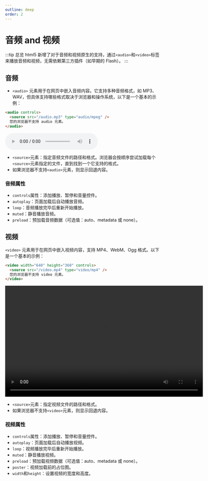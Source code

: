 ```yaml
---
outline: deep
order: 2
---
```


# 音频 and 视频

<ArticleMetadata />

:::tip 总览
html5 新增了对于音频和视频原生的支持，通过`<audio>`和`<video>`标签来播放音频和视频，无需依赖第三方插件（如早期的 Flash）。
:::

## 音频

- `<audio>` 元素用于在网页中嵌入音频内容。它支持多种音频格式，如 MP3、WAV，但具体支持哪些格式取决于浏览器和操作系统，以下是一个基本的示例：

```html
<audio controls>
  <source src="/audio.mp3" type="audio/mpeg" />
  您的浏览器不支持 audio 元素。
</audio>
```

<audio controls autoplay>  
  <source src="https://huyipu.top/files/audio.mp3" type="audio/mpeg">  
  您的浏览器不支持 audio 元素。  
</audio>

- `<source>`元素：指定音频文件的路径和格式。浏览器会按顺序尝试加载每个`<source>`元素指定的文件，直到找到一个它支持的格式。
- 如果浏览器不支持`<audio>`元素，则显示回退内容。

### 音频属性

- `controls`属性：添加播放、暂停和音量控件。
- `autoplay`：页面加载后自动播放音频。
- `loop`：音频播放完毕后重新开始播放。
- `muted`：静音播放音频。
- `preload`：预加载音频数据（可选值：auto、metadata 或 none）。

## 视频

`<video>` 元素用于在网页中嵌入视频内容，支持 MP4、WebM、Ogg 格式。以下是一个基本的示例：

```html
<video width="640" height="360" controls>
  <source src="/video.mp4" type="video/mp4" />
  您的浏览器不支持 video 元素。
</video>
```

<video width="640" height="360" controls>
  <source src="https://huyipu.top/files/video.mp4" type="video/mp4" />
  您的浏览器不支持 video 元素。
</video>

- `<source>`元素：指定视频文件的路径和格式。
- 如果浏览器不支持`<video>`元素，则显示回退内容。

### 视频属性

- `controls`属性：添加播放、暂停和音量控件。
- `autoplay`：页面加载后自动播放视频。
- `loop`：视频播放完毕后重新开始播放。
- `muted`：静音播放视频。
- `preload`：预加载视频数据（可选值：auto、metadata 或 none）。
- `poster`：视频加载前的占位图。
- `width`和`height`：设置视频的宽度和高度。

<LastUpdated time="2024/11/5 22:40:11"/>
